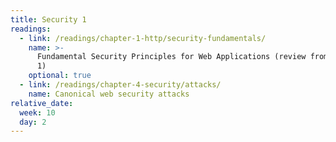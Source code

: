 ```yaml
---
title: Security 1
readings:
  - link: /readings/chapter-1-http/security-fundamentals/
    name: >-
      Fundamental Security Principles for Web Applications (review from Chapter
      1)
    optional: true
  - link: /readings/chapter-4-security/attacks/
    name: Canonical web security attacks
relative_date:
  week: 10
  day: 2
---
```

